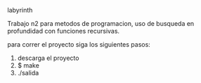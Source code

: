 labyrinth

Trabajo n2 para metodos de programacion, uso de busqueda en profundidad con funciones recursivas.

para correr el proyecto siga los siguientes pasos:

1. descarga el proyecto
2. $ make
3. ./salida

